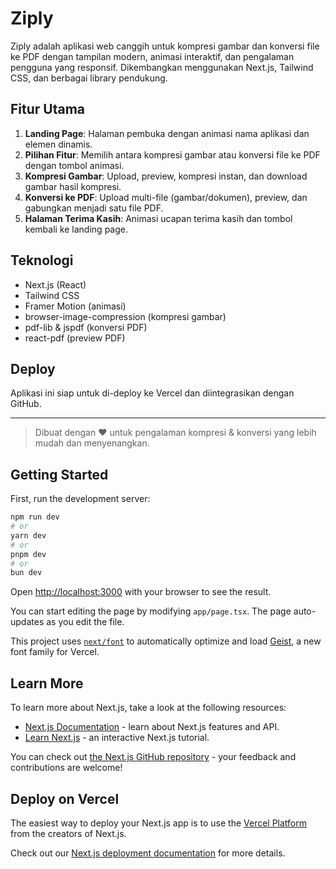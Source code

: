 # Ziply

Ziply adalah aplikasi web canggih untuk kompresi gambar dan konversi file ke PDF dengan tampilan modern, animasi interaktif, dan pengalaman pengguna yang responsif. Dikembangkan menggunakan Next.js, Tailwind CSS, dan berbagai library pendukung.

## Fitur Utama

1. **Landing Page**: Halaman pembuka dengan animasi nama aplikasi dan elemen dinamis.
2. **Pilihan Fitur**: Memilih antara kompresi gambar atau konversi file ke PDF dengan tombol animasi.
3. **Kompresi Gambar**: Upload, preview, kompresi instan, dan download gambar hasil kompresi.
4. **Konversi ke PDF**: Upload multi-file (gambar/dokumen), preview, dan gabungkan menjadi satu file PDF.
5. **Halaman Terima Kasih**: Animasi ucapan terima kasih dan tombol kembali ke landing page.

## Teknologi
- Next.js (React)
- Tailwind CSS
- Framer Motion (animasi)
- browser-image-compression (kompresi gambar)
- pdf-lib & jspdf (konversi PDF)
- react-pdf (preview PDF)

## Deploy
Aplikasi ini siap untuk di-deploy ke Vercel dan diintegrasikan dengan GitHub.

---

> Dibuat dengan ❤️ untuk pengalaman kompresi & konversi yang lebih mudah dan menyenangkan.

## Getting Started

First, run the development server:

```bash
npm run dev
# or
yarn dev
# or
pnpm dev
# or
bun dev
```

Open [http://localhost:3000](http://localhost:3000) with your browser to see the result.

You can start editing the page by modifying `app/page.tsx`. The page auto-updates as you edit the file.

This project uses [`next/font`](https://nextjs.org/docs/app/building-your-application/optimizing/fonts) to automatically optimize and load [Geist](https://vercel.com/font), a new font family for Vercel.

## Learn More

To learn more about Next.js, take a look at the following resources:

- [Next.js Documentation](https://nextjs.org/docs) - learn about Next.js features and API.
- [Learn Next.js](https://nextjs.org/learn) - an interactive Next.js tutorial.

You can check out [the Next.js GitHub repository](https://github.com/vercel/next.js) - your feedback and contributions are welcome!

## Deploy on Vercel

The easiest way to deploy your Next.js app is to use the [Vercel Platform](https://vercel.com/new?utm_medium=default-template&filter=next.js&utm_source=create-next-app&utm_campaign=create-next-app-readme) from the creators of Next.js.

Check out our [Next.js deployment documentation](https://nextjs.org/docs/app/building-your-application/deploying) for more details.
